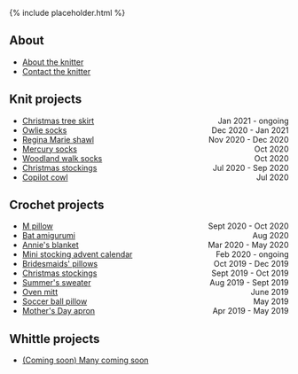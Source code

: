 {% include placeholder.html  %}

## About

- [About the knitter](about.md)
- [Contact the knitter](mailto:liandrea4@gmail.com)

## Knit projects

- [Christmas tree skirt](knit/tree_skirt.md) <span style="float:right;">Jan 2021 - ongoing</span>
- [Owlie socks](knit/owlie_socks.md) <span style="float:right">Dec 2020 - Jan 2021<br></span>
- [Regina Marie shawl](knit/regina_marie_shawl.md) <span style="float:right">Nov 2020 - Dec 2020</span>
- [Mercury socks](knit/mercury_socks.md) <span style="float:right">Oct 2020</span> 
- [Woodland walk socks](knit/woodland_walk_socks.md) <span style="float:right">Oct 2020</span>
- [Christmas stockings](knit/christmas_stockings.md) <span style="float:right">Jul 2020 - Sep 2020</span>
- [Copilot cowl](knit/copilot_cowl.md) <span style="float:right">Jul 2020</span>

## Crochet projects

- [M pillow](crochet/m_pillow.md) <span style="float:right;">Sept 2020 - Oct 2020</span>
- [Bat amigurumi](crochet/bat.md) <span style="float:right;">Aug 2020</span>
- [Annie's blanket](crochet/annie_blanket.md) <span style="float:right;">Mar 2020 - May 2020</span>
- [Mini stocking advent calendar](crochet/stocking_advent_cal.md) <span style="float:right;">Feb 2020 - ongoing</span>
- [Bridesmaids' pillows](crochet/bridesmaids_pillows.md) <span style="float:right;">Oct 2019 - Dec 2019</span>
- [Christmas stockings](crochet/christmas_stockings.md) <span style="float:right;">Sept 2019 - Oct 2019</span>
- [Summer's sweater](crochet/summer_sweater.md) <span style="float:right;">Aug 2019 - Sept 2019</span>
- [Oven mitt](crochet/oven_mitt.md) <span style="float:right;">June 2019</span>
- [Soccer ball pillow](crochet/soccer_pillow.md) <span style="float:right;">May 2019</span>
- [Mother's Day apron](crochet/mothers_day_apron.md) <span style="float:right;">Apr 2019 - May 2019</span>

## Whittle projects

- [(Coming soon) Many coming soon](whittle/sample.md)

